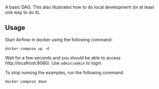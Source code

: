 A basic DAG.  This also illustrates how to do local development (or at least one way to do it).  

## Usage

Start Airflow in docker using the following command:

`docker-compose up -d`

Wait for a few seconds and you should be able to access http://localhost:8080/.  Use `admin/admin` to login.  

To stop running the examples, run the following command:

`docker-compose down`
